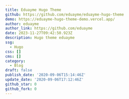 ```yaml
---
title: Eduayme Hugo Theme
github: https://github.com/eduayme/eduayme-hugo-theme
demo: https://eduayme-hugo-theme-demo.vercel.app/
author: eduayme
author_link: https://github.com/eduayme
date: 2023-11-27T09:42:50.923Z
description: Hugo theme eduayme
ssg:
  - Hugo
css: []
cms: []
category:
  - Blog
draft: false
publish_date: '2020-09-06T15:14:46Z'
update_date: '2020-09-06T17:12:46Z'
github_star: 0
github_fork: 0
---
```

